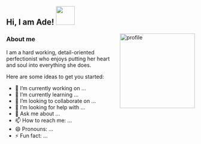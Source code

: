 <h2> Hi, I am Ade! <img src="https://media.giphy.com/media/cRLI5pM8yg3tIqZARZ/giphy.gif" width="50"> </h2>

<img align="right" alt="profile" width="200" src="https://i.pinimg.com/564x/b4/0d/73/b40d734da42d44c30581155c27f58767.jpg">
<h3> About me </h3>
<p> I am a hard working, detail-oriented perfectionist who enjoys putting her heart and soul into everything she does. </p>


Here are some ideas to get you started:

- 🔭 I’m currently working on ...
- 🌱 I’m currently learning ...
- 👯 I’m looking to collaborate on ...
- 🤔 I’m looking for help with ...
- 💬 Ask me about ...
- 📫 How to reach me: ...
- 😄 Pronouns: ...
- ⚡ Fun fact: ...
